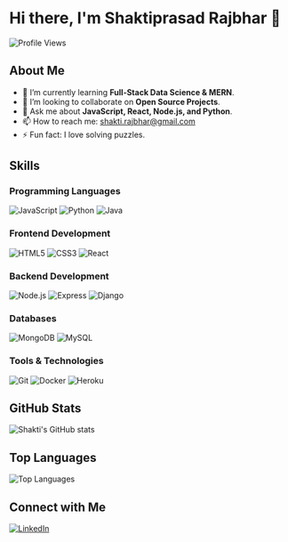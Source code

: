 # Hi there, I'm Shaktiprasad Rajbhar 👋

![Profile Views](https://komarev.com/ghpvc/?username=shakti-rajbhar&color=blue)

## About Me ####

- 🌱 I’m currently learning **Full-Stack Data Science & MERN**.
- 👯 I’m looking to collaborate on **Open Source Projects**.
- 💬 Ask me about **JavaScript, React, Node.js, and Python**.
- 📫 How to reach me: [shakti.rajbhar@gmail.com](mailto:shakti.rajbhar@gmail.com)
- ⚡ Fun fact: I love solving puzzles.

## Skills

### Programming Languages
![JavaScript](https://img.shields.io/badge/-JavaScript-black?style=flat-square&logo=javascript)
![Python](https://img.shields.io/badge/-Python-black?style=flat-square&logo=python)
![Java](https://img.shields.io/badge/-Java-black?style=flat-square&logo=java)

### Frontend Development
![HTML5](https://img.shields.io/badge/-HTML5-black?style=flat-square&logo=html5)
![CSS3](https://img.shields.io/badge/-CSS3-black?style=flat-square&logo=css3)
![React](https://img.shields.io/badge/-React-black?style=flat-square&logo=react)

### Backend Development
![Node.js](https://img.shields.io/badge/-Node.js-black?style=flat-square&logo=node.js)
![Express](https://img.shields.io/badge/-Express-black?style=flat-square&logo=express)
![Django](https://img.shields.io/badge/-Django-black?style=flat-square&logo=django)

### Databases
![MongoDB](https://img.shields.io/badge/-MongoDB-black?style=flat-square&logo=mongodb)
![MySQL](https://img.shields.io/badge/-MySQL-black?style=flat-square&logo=mysql)

### Tools & Technologies
![Git](https://img.shields.io/badge/-Git-black?style=flat-square&logo=git)
![Docker](https://img.shields.io/badge/-Docker-black?style=flat-square&logo=docker)
![Heroku](https://img.shields.io/badge/-Heroku-black?style=flat-square&logo=heroku)

## GitHub Stats

![Shakti's GitHub stats](https://github-readme-stats.vercel.app/api?username=shakti-rajbhar&show_icons=true&theme=radical)

## Top Languages

![Top Languages](https://github-readme-stats.vercel.app/api/top-langs/?username=shakti-rajbhar&layout=compact&theme=radical)

## Connect with Me

[![LinkedIn](https://img.shields.io/badge/-LinkedIn-black?style=flat-square&logo=linkedin)](https://www.linkedin.com/in/shaktiprasad-rajbhar/) 

